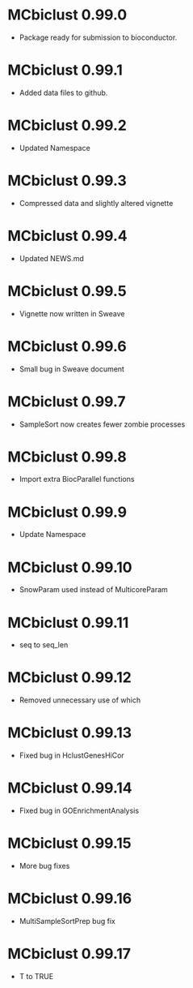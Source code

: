 # MCbiclust 0.99.0

* Package ready for submission to bioconductor.

# MCbiclust 0.99.1

* Added data files to github.

# MCbiclust 0.99.2

* Updated Namespace


# MCbiclust 0.99.3

* Compressed data and slightly altered vignette

# MCbiclust 0.99.4

* Updated NEWS.md

# MCbiclust 0.99.5

* Vignette now written in Sweave

# MCbiclust 0.99.6

* Small bug in Sweave document

# MCbiclust 0.99.7

* SampleSort now creates fewer zombie processes

# MCbiclust 0.99.8

* Import extra BiocParallel functions

# MCbiclust 0.99.9

* Update Namespace

# MCbiclust 0.99.10

* SnowParam used instead of MulticoreParam

# MCbiclust 0.99.11

* seq to seq_len

# MCbiclust 0.99.12

* Removed unnecessary use of which

# MCbiclust 0.99.13

* Fixed bug in HclustGenesHiCor

# MCbiclust 0.99.14

* Fixed bug in GOEnrichmentAnalysis

# MCbiclust 0.99.15

* More bug fixes 

# MCbiclust 0.99.16

* MultiSampleSortPrep bug fix

# MCbiclust 0.99.17

* T to TRUE

